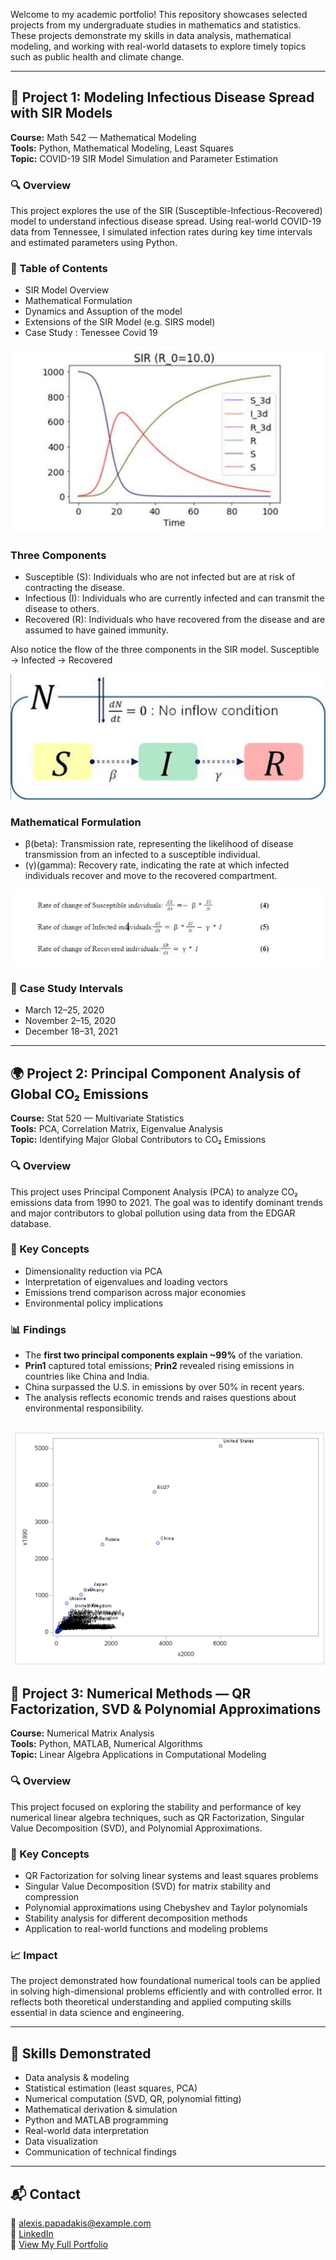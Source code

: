 Welcome to my academic portfolio! This repository showcases selected projects from my undergraduate studies in mathematics and statistics. These projects demonstrate my skills in data analysis, mathematical modeling, and working with real-world datasets to explore timely topics such as public health and climate change.

---

## 🦠 Project 1: Modeling Infectious Disease Spread with SIR Models

**Course:** Math 542 — Mathematical Modeling  
**Tools:** Python, Mathematical Modeling, Least Squares  
**Topic:** COVID-19 SIR Model Simulation and Parameter Estimation  

### 🔍 Overview
This project explores the use of the SIR (Susceptible-Infectious-Recovered) model to understand infectious disease spread. Using real-world COVID-19 data from Tennessee, I simulated infection rates during key time intervals and estimated parameters using Python.

### 📌 Table of Contents
- SIR Model Overview
- Mathematical Formulation
- Dynamics and Assuption of the model
- Extensions of the SIR Model (e.g. SIRS model)
- Case Study : Tenessee Covid 19

![SIR Model (R₀ = 10)](assets/images/SIR_R_0_10.jpg)

### Three Components
- Susceptible (S): Individuals who are not infected but are at risk of contracting the disease.​
- Infectious (I): Individuals who are currently infected and can transmit the disease to others.​
- Recovered (R): Individuals who have recovered from the disease and are assumed to have gained immunity.​

Also notice the flow of the three components in the SIR model.
Susceptible -> Infected -> Recovered​

![SIR Model Flow Diagram](assets/images/SIR_model_flow.jpg)

### Mathematical Formulation 
- β(beta): Transmission rate, representing the likelihood of disease transmission from an infected to a susceptible individual.​
- (γ)(gamma): Recovery rate, indicating the rate at which infected individuals recover and move to the recovered compartment.

![Rate of Change Diagram](assets/images/Rate_of_change.jpg)

### 🧪 Case Study Intervals 
- March 12–25, 2020
- November 2–15, 2020
- December 18–31, 2021

---

## 🌍 Project 2: Principal Component Analysis of Global CO₂ Emissions

**Course:** Stat 520 — Multivariate Statistics  
**Tools:** PCA, Correlation Matrix, Eigenvalue Analysis  
**Topic:** Identifying Major Global Contributors to CO₂ Emissions  

### 🔍 Overview
This project uses Principal Component Analysis (PCA) to analyze CO₂ emissions data from 1990 to 2021. The goal was to identify dominant trends and major contributors to global pollution using data from the EDGAR database.

### 📌 Key Concepts
- Dimensionality reduction via PCA
- Interpretation of eigenvalues and loading vectors
- Emissions trend comparison across major economies
- Environmental policy implications

### 📊 Findings
- The **first two principal components explain ~99%** of the variation.
- **Prin1** captured total emissions; **Prin2** revealed rising emissions in countries like China and India.
- China surpassed the U.S. in emissions by over 50% in recent years.
- The analysis reflects economic trends and raises questions about environmental responsibility.

![PCA Comparison Chart](/assets/images/Proj_2_prin1_prin2_compare.png)
---

## 🧮 Project 3: Numerical Methods — QR Factorization, SVD & Polynomial Approximations

**Course:** Numerical Matrix Analysis  
**Tools:** Python, MATLAB, Numerical Algorithms  
**Topic:** Linear Algebra Applications in Computational Modeling  

### 🔍 Overview
This project focused on exploring the stability and performance of key numerical linear algebra techniques, such as QR Factorization, Singular Value Decomposition (SVD), and Polynomial Approximations.

### 📌 Key Concepts
- QR Factorization for solving linear systems and least squares problems
- Singular Value Decomposition (SVD) for matrix stability and compression
- Polynomial approximations using Chebyshev and Taylor polynomials
- Stability analysis for different decomposition methods
- Application to real-world functions and modeling problems

### 📈 Impact
The project demonstrated how foundational numerical tools can be applied in solving high-dimensional problems efficiently and with controlled error. It reflects both theoretical understanding and applied computing skills essential in data science and engineering.

---

## 🧠 Skills Demonstrated

- Data analysis & modeling  
- Statistical estimation (least squares, PCA)  
- Numerical computation (SVD, QR, polynomial fitting)  
- Mathematical derivation & simulation  
- Python and MATLAB programming  
- Real-world data interpretation  
- Data visualization  
- Communication of technical findings  

---

## 📬 Contact

📧 alexis.papadakis@example.com  
🔗 [LinkedIn](#)  
📂 [View My Full Portfolio](#)
